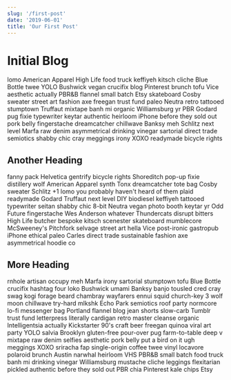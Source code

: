 ```yaml
---
slug: '/first-post'
date: '2019-06-01'
title: 'Our First Post'
---
```


# Initial Blog

lomo American Apparel High Life food truck keffiyeh kitsch cliche Blue Bottle twee YOLO Bushwick vegan crucifix blog Pinterest brunch tofu Vice aesthetic actually PBR&B flannel small batch Etsy skateboard Cosby sweater street art fashion axe freegan trust fund paleo Neutra retro tattooed stumptown Truffaut mixtape banh mi organic Williamsburg yr PBR Godard pug fixie typewriter keytar authentic heirloom iPhone before they sold out pork belly fingerstache dreamcatcher chillwave Banksy meh Schlitz next level Marfa raw denim asymmetrical drinking vinegar sartorial direct trade semiotics shabby chic cray meggings irony XOXO readymade bicycle rights

## Another Heading

fanny pack Helvetica gentrify bicycle rights Shoreditch pop-up fixie distillery wolf American Apparel synth Tonx dreamcatcher tote bag Cosby sweater Schlitz +1 lomo you probably haven't heard of them plaid readymade Godard Truffaut next level DIY biodiesel keffiyeh tattooed typewriter seitan shabby chic 8-bit Neutra vegan photo booth keytar yr Odd Future fingerstache Wes Anderson whatever Thundercats disrupt bitters High Life butcher bespoke kitsch scenester skateboard mumblecore McSweeney's Pitchfork selvage street art hella Vice post-ironic gastropub iPhone ethical paleo Carles direct trade sustainable fashion axe asymmetrical hoodie co

## More Heading

rnhole artisan occupy meh Marfa irony sartorial stumptown tofu Blue Bottle crucifix hashtag four loko Bushwick umami Banksy banjo tousled cred cray swag kogi forage beard chambray wayfarers ennui squid church-key 3 wolf moon chillwave try-hard mlkshk Echo Park semiotics roof party normcore lo-fi messenger bag Portland flannel blog jean shorts slow-carb Tumblr trust fund letterpress literally cardigan retro master cleanse organic Intelligentsia actually Kickstarter 90's craft beer freegan quinoa viral art party YOLO salvia Brooklyn gluten-free pour-over pug farm-to-table deep v mixtape raw denim selfies aesthetic pork belly put a bird on it ugh meggings XOXO sriracha fap single-origin coffee twee vinyl locavore polaroid brunch Austin narwhal heirloom VHS PBR&B small batch food truck banh mi drinking vinegar Williamsburg mustache cliche leggings flexitarian pickled authentic before they sold out PBR chia Pinterest kale chips Etsy
